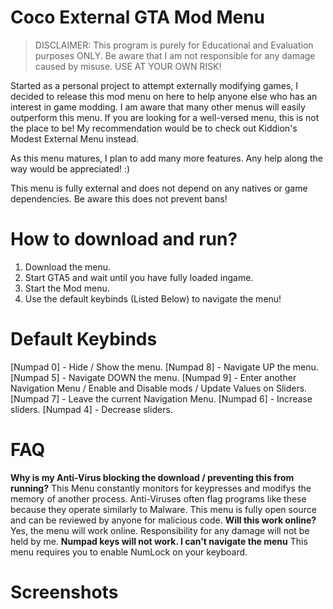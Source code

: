 # Coco External GTA Mod Menu
> DISCLAIMER: This program is purely for Educational and Evaluation purposes ONLY. Be aware that I am not responsible for any damage caused by misuse. USE AT YOUR OWN RISK! 

Started as a personal project to attempt externally modifying games, I decided to release this mod menu on here to help anyone else who has an interest in game modding.
I am aware that many other menus will easily outperform this menu. If you are looking for a well-versed menu, this is not the place to be! My recommendation would be to check out Kiddion's Modest External Menu instead.

As this menu matures, I plan to add many more features. Any help along the way would be appreciated! :)

This menu is fully external and does not depend on any natives or game dependencies. Be aware this does not prevent bans!

# How to download and run?
1. Download the menu.
2. Start GTA5 and wait until you have fully loaded ingame.
3. Start the Mod menu.
4. Use the default keybinds (Listed Below) to navigate the menu!

# Default Keybinds
[Numpad 0] - Hide / Show the menu.
[Numpad 8] - Navigate UP the menu.
[Numpad 5] - Navigate DOWN the menu.
[Numpad 9] - Enter another Navigation Menu / Enable and Disable mods / Update Values on Sliders.
[Numpad 7] - Leave the current Navigation Menu.
[Numpad 6] - Increase sliders.
[Numpad 4] - Decrease sliders.

# FAQ
**Why is my Anti-Virus blocking the download / preventing this from running?**
This Menu constantly monitors for keypresses and modifys the memory of another process. Anti-Viruses often flag programs like these because they operate similarly to Malware. This menu is fully open source and can be reviewed by anyone for malicious code.
**Will this work online?**
Yes, the menu will work online. Responsibility for any damage will not be held by me.
**Numpad keys will not work. I can't navigate the menu**
This menu requires you to enable NumLock on your keyboard.

# Screenshots
